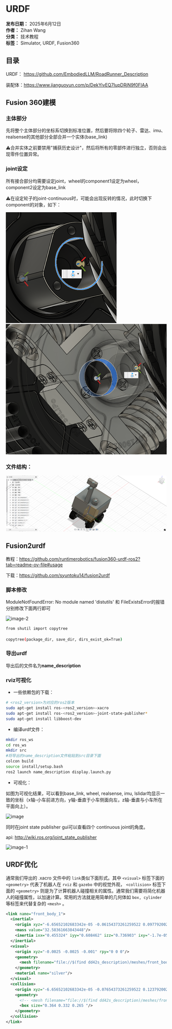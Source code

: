 # URDF

**发布日期：** 2025年6月12日  
**作者：** Zihan Wang  
**分类：** 技术教程  
**标签：** Simulator, URDF, Fusion360

## 目录


URDF： <a href="https://github.com/EmbodiedLLM/RoadRunner_Description" target="_blank">https://github.com/EmbodiedLLM/RoadRunner_Description</a>

装配体：<a href="https://www.jianguoyun.com/p/DekYivEQ7IupDRjN9f0FIAA" target="_blank">https://www.jianguoyun.com/p/DekYivEQ7IupDRjN9f0FIAA</a>


## Fusion 360建模

### 主体部分

先将整个主体部分的坐标系切换到标准位置，然后要将除四个轮子、雷达、imu、realsense的其他部分全部合并一个实体(base_link)

⚠️合并实体之前要禁用"捕获历史设计"，然后将所有的零部件进行独立，否则会出现零件位置异常。

### joint设定

所有接合部分均需要设定joint，wheel的component1设定为wheel，component2设定为base_link

⚠️在设定轮子的joint-continuous时，可能会出现反转的情况，此时切换下component的对象，如下：

<img src="images/blog/urdf/image-3.png" alt="image-3">

<img src="images/blog/urdf/image-5.png" alt="image-5" >

### 文件结构：

<img src="images/blog/urdf/image-4.png" alt="image-4">



## Fusion2urdf

教程：<a href="https://github.com/runtimerobotics/fusion360-urdf-ros2?tab=readme-ov-file#usage" target="_blank">https://github.com/runtimerobotics/fusion360-urdf-ros2?tab=readme-ov-file#usage</a>

下载：<a href="https://github.com/syuntoku14/fusion2urdf" target="_blank">https://github.com/syuntoku14/fusion2urdf</a>

### 脚本修改

ModuleNotFoundError: No module named 'distutils' 和 FileExistsError的报错分别修改下面两行即可

<img src="/assets/images/blog/urdf/image-2.png" alt="image-2">

```bash
from shutil import copytree
 
copytree(package_dir, save_dir, dirs_exist_ok=True)
```

### 导出urdf

导出后的文件名为<strong>name_description</strong>

### rviz可视化

* 一些依赖包的下载：

```bash
# <ros2_version>为对应的ros2版本
sudo apt-get install ros-<ros2_version>-xacro 
sudo apt-get install ros-<ros2_version>-joint-state-publisher*
sudo apt-get install libboost-dev 
```

* 编译urdf文件：

```bash
mkdir ros_ws
cd ros_ws
mkdir src
#将导出的name_description文件粘贴到src目录下面
colcon build
source install/setup.bash
ros2 launch name_description display.launch.py
  ```

* 可视化：

如图为可视化结果，可以看到base_link, wheel, realsense, imu, lslidar均显示一致的坐标（x轴-小车前进方向，y轴-垂直于小车侧面向左，z轴-垂直与小车所在平面向上）。

<img src="/assets/images/blog/urdf/image.png" alt="image" style="width: 67%;">

同时在joint state publisher gui可以查看四个 continuous joint的角度。

api: <a href="http://wiki.ros.org/joint_state_publisher" target="_blank">http://wiki.ros.org/joint_state_publisher</a>

<img src="/assets/images/blog/urdf/image-1.png" alt="image-1">


## URDF优化

通常我们导出的 .xacro 文件中的 <code>link</code>类似下面形式。其中 <code>&lt;visual&gt;</code> 标签下面的 <code>&lt;geometry&gt;</code> 代表了机器人在 <code>rviz</code> 和 <code>gazebo</code> 中的视觉外观， <code>&lt;collision&gt;</code> 标签下面的 <code>&lt;geometry&gt;</code> 则是为了计算机器人碰撞相关的属性。通常我们需要将简化机器人的碰撞属性，以加速计算。常用的方法就是用简单的几何体如 <code>box, cylinder</code> 等标签来代替复杂的 <code>&lt;mesh&gt;</code> 。

```xml
<link name="front_body_1">
  <inertial>
    <origin xyz="-6.65652102683342e-05 -0.06154373261259522 0.09779200224706583" rpy="0 0 0"/>
    <mass value="32.58361663843448"/>
    <inertia ixx="0.455324" iyy="0.608462" izz="0.736903" ixy="-1.7e-05" iyz="-0.005229" ixz="0.000456"/>
  </inertial>
  <visual>
    <origin xyz="-0.0025 -0.0025 -0.001" rpy="0 0 0"/>
    <geometry>
      <mesh filename="file://$(find dd42s_description)/meshes/front_body_1.stl" scale="0.001 0.001 0.001"/>
    </geometry>
    <material name="silver"/>
  </visual>
  <collision>
    <origin xyz="-6.65652102683342e-05 -0.07654373261259522 0.12379200224706583" rpy="0 0 0"/>
    <geometry>
      <!-- <mesh filename="file://$(find dd42s_description)/meshes/front_body_1.stl" scale="0.001 0.001 0.001"/> -->
      <box size="0.364 0.332 0.265 "/>
    </geometry>
  </collision>
</link>
```



